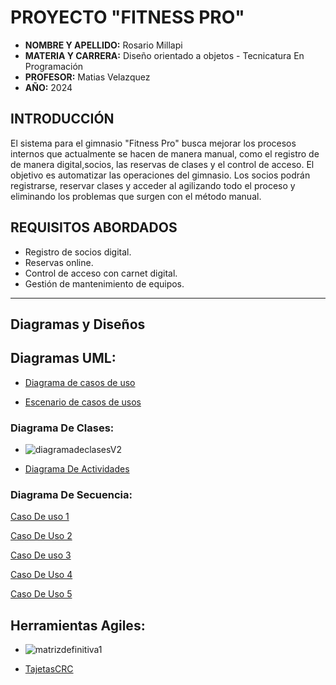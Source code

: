  # PROYECTO "FITNESS PRO"
- **NOMBRE Y APELLIDO:** Rosario Millapi
- **MATERIA Y CARRERA:** Diseño orientado a objetos  - Tecnicatura En Programación 
- **PROFESOR:** Matias Velazquez
- **AÑO:** 2024

 ## **INTRODUCCIÓN**
 El sistema para el gimnasio "Fitness Pro" busca mejorar los procesos internos que actualmente se hacen de manera manual, como el registro de  de manera digital,socios, las reservas de clases y el control de acceso. El objetivo es automatizar las operaciones del gimnasio. Los socios podrán registrarse, reservar clases y acceder al agilizando todo el proceso y eliminando los problemas que surgen con el método manual.

 ## **REQUISITOS ABORDADOS**
 - Registro de socios digital.
 - Reservas online. 
 - Control de acceso con carnet digital.
 - Gestión de mantenimiento de equipos.

---
## **Diagramas y Diseños**

 ## **Diagramas UML:**

 - [Diagrama de casos de uso](https://drive.google.com/file/d/1HJboCE5IGiOjh_onm2bhqtqUCmFkbG68/view?usp=sharing)

  - [Escenario de casos de usos](https://ucesvirtual-my.sharepoint.com/:x:/g/personal/r_millapi_comunidad_uces_edu_ar/EdGoQyUKFzRFpfQAryOJuqUBxhEbcWsOjB7JKW-cBIPbMQ?e=VMdSbH)
   
  ### **Diagrama De Clases:**


- ![diagramadeclasesV2](https://github.com/user-attachments/assets/32fa2a74-6678-41b8-98ae-24b41df6802f"V2" )



- [Diagrama De Actividades](https://drive.google.com/file/d/1ij7q7-M_28qmoa0G5nJe0TUEylpXxDOp/view?usp=sharing)

### **Diagrama De Secuencia:**

[Caso De uso 1](https://drive.google.com/file/d/1kOWA4urbu0nqzt-Il1EwyePs_UWgMnYu/view?usp=sharing)

[Caso De Uso 2](https://drive.google.com/file/d/1KS72_F-5u2kpkWr-DeSS9cdnCbTlxtZs/view?usp=sharing)

[Caso De uso 3](https://drive.google.com/file/d/1auvOvi7ZLlYV4YMovxFggDfsPVEzJDKN/view?usp=sharing)

[Caso De Uso 4](https://drive.google.com/file/d/15IGNfOsTHtXvLsQG_IH5UZ1Ynpx7VBGY/view?usp=sharing)

[Caso De Uso 5](https://drive.google.com/file/d/1moEQ8GdDERg1IivG2uOsrPtwysAWdz_p/view?usp=sharing)

## **Herramientas Agiles:**
- ![matrizdefinitiva1](https://github.com/user-attachments/assets/de2cb4fe-8736-4f00-8917-76ddc8f643d7 "Matriz CLAE")



- [TajetasCRC](https://drive.google.com/file/d/1q82gGCUhgcrwphYNKUyMSf58UGA9aS1h/view?usp=sharing) 

